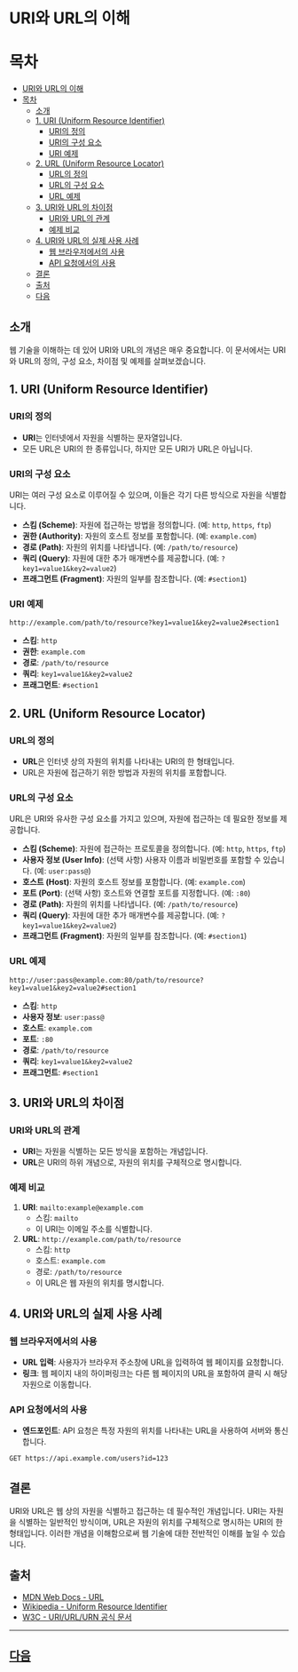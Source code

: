 # URI와 URL의 이해

# 목차
- [URI와 URL의 이해](#uri와-url의-이해)
- [목차](#목차)
  - [소개](#소개)
  - [1. URI (Uniform Resource Identifier)](#1-uri-uniform-resource-identifier)
    - [URI의 정의](#uri의-정의)
    - [URI의 구성 요소](#uri의-구성-요소)
    - [URI 예제](#uri-예제)
  - [2. URL (Uniform Resource Locator)](#2-url-uniform-resource-locator)
    - [URL의 정의](#url의-정의)
    - [URL의 구성 요소](#url의-구성-요소)
    - [URL 예제](#url-예제)
  - [3. URI와 URL의 차이점](#3-uri와-url의-차이점)
    - [URI와 URL의 관계](#uri와-url의-관계)
    - [예제 비교](#예제-비교)
  - [4. URI와 URL의 실제 사용 사례](#4-uri와-url의-실제-사용-사례)
    - [웹 브라우저에서의 사용](#웹-브라우저에서의-사용)
    - [API 요청에서의 사용](#api-요청에서의-사용)
  - [결론](#결론)
  - [출처](#출처)
  - [다음](#다음)

## 소개
웹 기술을 이해하는 데 있어 URI와 URL의 개념은 매우 중요합니다. 이 문서에서는 URI와 URL의 정의, 구성 요소, 차이점 및 예제를 살펴보겠습니다.

## 1. URI (Uniform Resource Identifier)

### URI의 정의
- **URI**는 인터넷에서 자원을 식별하는 문자열입니다.
- 모든 URL은 URI의 한 종류입니다, 하지만 모든 URI가 URL은 아닙니다.

### URI의 구성 요소
URI는 여러 구성 요소로 이루어질 수 있으며, 이들은 각기 다른 방식으로 자원을 식별합니다.
- **스킴 (Scheme)**: 자원에 접근하는 방법을 정의합니다. (예: `http`, `https`, `ftp`)
- **권한 (Authority)**: 자원의 호스트 정보를 포함합니다. (예: `example.com`)
- **경로 (Path)**: 자원의 위치를 나타냅니다. (예: `/path/to/resource`)
- **쿼리 (Query)**: 자원에 대한 추가 매개변수를 제공합니다. (예: `?key1=value1&key2=value2`)
- **프래그먼트 (Fragment)**: 자원의 일부를 참조합니다. (예: `#section1`)

### URI 예제
```text
http://example.com/path/to/resource?key1=value1&key2=value2#section1
```
- **스킴**: `http`
- **권한**: `example.com`
- **경로**: `/path/to/resource`
- **쿼리**: `key1=value1&key2=value2`
- **프래그먼트**: `#section1`

## 2. URL (Uniform Resource Locator)

### URL의 정의
- **URL**은 인터넷 상의 자원의 위치를 나타내는 URI의 한 형태입니다.
- URL은 자원에 접근하기 위한 방법과 자원의 위치를 포함합니다.

### URL의 구성 요소
URL은 URI와 유사한 구성 요소를 가지고 있으며, 자원에 접근하는 데 필요한 정보를 제공합니다.
- **스킴 (Scheme)**: 자원에 접근하는 프로토콜을 정의합니다. (예: `http`, `https`, `ftp`)
- **사용자 정보 (User Info)**: (선택 사항) 사용자 이름과 비밀번호를 포함할 수 있습니다. (예: `user:pass@`)
- **호스트 (Host)**: 자원의 호스트 정보를 포함합니다. (예: `example.com`)
- **포트 (Port)**: (선택 사항) 호스트와 연결할 포트를 지정합니다. (예: `:80`)
- **경로 (Path)**: 자원의 위치를 나타냅니다. (예: `/path/to/resource`)
- **쿼리 (Query)**: 자원에 대한 추가 매개변수를 제공합니다. (예: `?key1=value1&key2=value2`)
- **프래그먼트 (Fragment)**: 자원의 일부를 참조합니다. (예: `#section1`)

### URL 예제
```text
http://user:pass@example.com:80/path/to/resource?key1=value1&key2=value2#section1
```
- **스킴**: `http`
- **사용자 정보**: `user:pass@`
- **호스트**: `example.com`
- **포트**: `:80`
- **경로**: `/path/to/resource`
- **쿼리**: `key1=value1&key2=value2`
- **프래그먼트**: `#section1`

## 3. URI와 URL의 차이점

### URI와 URL의 관계
- **URI**는 자원을 식별하는 모든 방식을 포함하는 개념입니다.
- **URL**은 URI의 하위 개념으로, 자원의 위치를 구체적으로 명시합니다.

### 예제 비교
1. **URI**: `mailto:example@example.com`
   - 스킴: `mailto`
   - 이 URI는 이메일 주소를 식별합니다.
2. **URL**: `http://example.com/path/to/resource`
   - 스킴: `http`
   - 호스트: `example.com`
   - 경로: `/path/to/resource`
   - 이 URL은 웹 자원의 위치를 명시합니다.

## 4. URI와 URL의 실제 사용 사례

### 웹 브라우저에서의 사용
- **URL 입력**: 사용자가 브라우저 주소창에 URL을 입력하여 웹 페이지를 요청합니다.
- **링크**: 웹 페이지 내의 하이퍼링크는 다른 웹 페이지의 URL을 포함하여 클릭 시 해당 자원으로 이동합니다.

### API 요청에서의 사용
- **엔드포인트**: API 요청은 특정 자원의 위치를 나타내는 URL을 사용하여 서버와 통신합니다.
```text
GET https://api.example.com/users?id=123
```

## 결론
URI와 URL은 웹 상의 자원을 식별하고 접근하는 데 필수적인 개념입니다. URI는 자원을 식별하는 일반적인 방식이며, URL은 자원의 위치를 구체적으로 명시하는 URI의 한 형태입니다. 이러한 개념을 이해함으로써 웹 기술에 대한 전반적인 이해를 높일 수 있습니다.

## 출처
- [MDN Web Docs - URL](https://developer.mozilla.org/en-US/docs/Web/API/URL)
- [Wikipedia - Uniform Resource Identifier](https://en.wikipedia.org/wiki/Uniform_Resource_Identifier)
- [W3C - URI/URL/URN 공식 문서](https://www.w3.org/Addressing/URL/uri-spec.html)

---
## [다음](./02_Backend_소개.md)

